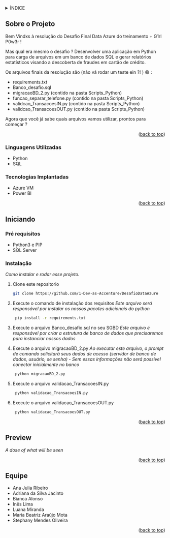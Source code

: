 <div id="top"></div>


<!-- TABLE OF CONTENTS -->
<details>
  <summary>ÍNDICE</summary>
  <ol>
    <li>
      <a href="#about-the-project">Sobre o Projeto</a>
      <ul>
        <li><a href="#built-with">Linguagens Utilizadas</a></li>
      </ul>
      <ul>
        <li><a href="#built-with">Tecnologias Implantadas</a></li>
      </ul>
    </li>
    <li>
      <a href="#getting-started">Iniciando</a>
      <ul>
        <li><a href="#prerequisites">Pré requisitos</a></li>
        <li><a href="#installation">Instalação</a></li>
      </ul>
    </li>
    <li><a href="#Preview">Preview</a></li>
    <li><a href="#contact">Equipe </a></li>
    
  </ol>
</details>

<!-- ABOUT THE PROJECT -->
## Sobre o Projeto

Bem Vindxs à resolução do Desafio Final Data Azure do treinamento + G1rl P0w3r !

Mas qual era mesmo o desafio ? 
Desenvolver uma aplicação em Python para carga de arquivos em um banco de dados SQL e gerar relatórios estatísticos visando a descoberta de fraudes em cartão de crédito.

Os arquivos finais da resolução são (não vá rodar um teste ein ?! ) :smile: :
* requirements.txt
* Banco_desafio.sql
* migracaoBD_2.py (contido na pasta Scripts_Python)
* funcao_separar_telefone.py (contido na pasta Scripts_Python)
* validcao_TransacoesIN.py (contido na pasta Scripts_Python)
* validcao_TransacoesOUT.py (contido na pasta Scripts_Python)

Agora que você já sabe quais arquivos vamos utilizar, prontos para começar ?

<p align="right">(<a href="#top">back to top</a>)</p>

### Linguagens Utilizadas

* Python
* SQL

### Tecnologias Implantadas

* Azure VM 
* Power BI 

<p align="right">(<a href="#top">back to top</a>)</p>



<!-- GETTING STARTED -->
## Iniciando
### Pré requisitos
* Python3 e PIP 
* SQL Server 

### Instalação
_Como instalar e rodar esse projeto._

1. Clone este repositorio 
   ```sh
   git clone https://github.com/1-Dev-as-Accenture/DesafioDataAzure
   ```
2. Execute o comando de instalação dos requisitos
_Este arquivo será responsável por instalar os nossos pacotes adicionais do python_
   ```sh
    pip install -r requirements.txt
   ```
3. Execute o arquivo Banco_desafio.sql no seu SGBD
_Este arquivo é responsável por criar a estrutura de banco de dados que precisaremos para instanciar nossos dados_

4. Execute o arquivo migracaoBD_2.py
_Ao executar este arquivo, o prompt de comando solicitará seus dados de acesso (servidor de banco de dados, usuário, se senha) - Sem essas informações não será possível conectar inicialmente no banco_

   ```sh
    python migracaoBD_2.py
   ``` 
5. Execute o arquivo validacao_TransacoesIN.py
   ```sh
    python validacao_TransacoesIN.py
   ``` 
6. Execute o arquivo validacao_TransacoesOUT.py
   ```sh
    python validacao_TransacoesOUT.py
   ```

<p align="right">(<a href="#top">back to top</a>)</p>

<!-- USAGE EXAMPLES -->
## Preview
_A dose of what will be seen_



<p align="right">(<a href="#top">back to top</a>)</p>

<!-- CONTACT -->
## Equipe 
<!-- [![LinkedIn][linkedin-shield]][linkedin-url] -->

* Ana Julia Ribeiro
* Adriana da Silva Jacinto
* Bianca Alonso
* Inês Lima
* Luana Miranda
* Maria Beatriz Araújo Mota
* Stephany Mendes Oliveira 




<p align="right">(<a href="#top">back to top</a>)</p>

<!-- MARKDOWN LINKS & IMAGES -->
<!-- https://www.markdownguide.org/basic-syntax/#reference-style-links -->
